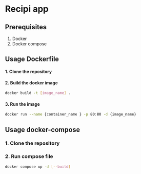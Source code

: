 # Recipi app

## Prerequisites
1. Docker
2. Docker compose

## Usage Dockerfile

#### 1. Clone the repository
#### 2. Build the docker image
```bash
docker build -t [image_name] .
```
#### 3. Run the image
```bash
docker run --name {container_name } -p 80:80 -d {image_name}
```

## Usage docker-compose
### 1. Clone the repository
### 2. Run compose file 
```bash
docker compose up -d [--build]
```

